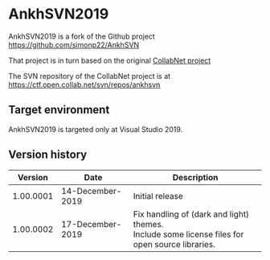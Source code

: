 # AnkhSVN2019

AnkhSVN2019 is a fork of the Github project  
https://github.com/simonp22/AnkhSVN

That project is in turn based on the original [CollabNet project](https://ankhsvn.open.collab.net/source/browse/ankhsvn/)

The SVN repository of the CollabNet project is at  
https://ctf.open.collab.net/svn/repos/ankhsvn

## Target environment

AnkhSVN2019 is targeted only at Visual Studio 2019.

## Version history

| Version       | Date              | Description
| ------------- | ----------------- | ----------------------- 
| 1.00.0001     | 14-December-2019  | Initial release
| 1.00.0002     | 17-December-2019  | Fix handling of (dark and light) themes.<br/>Include some license files for open source libraries. 

